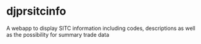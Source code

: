 # djprsitcinfo
A webapp to display SITC information including codes, descriptions as well as the possibility for summary trade data
